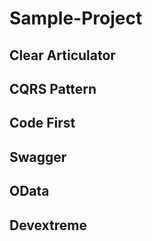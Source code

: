 # Sample-Project

## Clear Articulator 

## CQRS Pattern

## Code First
## Swagger
## OData
## Devextreme

